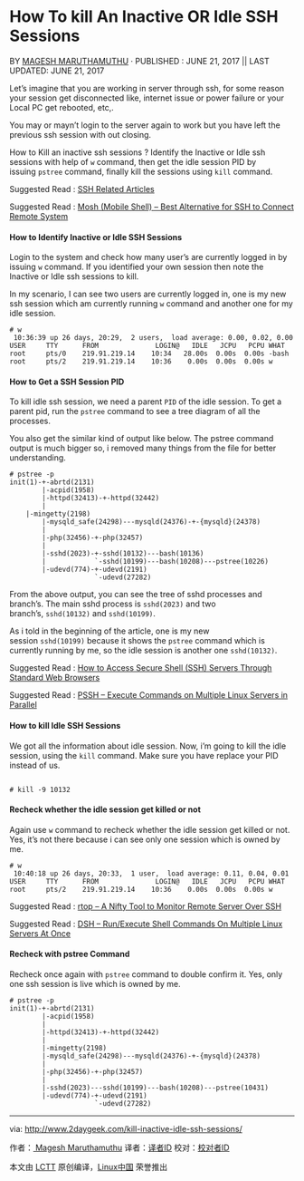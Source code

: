 How To kill An Inactive OR Idle SSH Sessions
============================================================

BY [MAGESH MARUTHAMUTHU][1] · PUBLISHED : JUNE 21, 2017 || LAST UPDATED: JUNE 21, 2017

Let’s imagine that you are working in server through ssh, for some reason your session get disconnected like, internet issue or power failure or your Local PC get rebooted, etc,.

You may or mayn’t login to the server again to work but you have left the previous ssh session with out closing.

How to Kill an inactive ssh sessions ? Identify the Inactive or Idle ssh sessions with help of `w` command, then get the idle session PID by issuing `pstree` command, finally kill the sessions using `kill` command.

Suggested Read : [SSH Related Articles][2]

Suggested Read : [Mosh (Mobile Shell) – Best Alternative for SSH to Connect Remote System][3]

#### How to Identify Inactive or Idle SSH Sessions

Login to the system and check how many user’s are currently logged in by issuing `w` command. If you identified your own session then note the Inactive or Idle ssh sessions to kill.

In my scenario, I can see two users are currently logged in, one is my new ssh session which am currently running `w` command and another one for my idle session.

```
# w
 10:36:39 up 26 days, 20:29,  2 users,  load average: 0.00, 0.02, 0.00
USER     TTY      FROM              LOGIN@   IDLE   JCPU   PCPU WHAT
root     pts/0    219.91.219.14    10:34   28.00s  0.00s  0.00s -bash
root     pts/2    219.91.219.14    10:36    0.00s  0.00s  0.00s w
```

#### How to Get a SSH Session PID

To kill idle ssh session, we need a parent `PID` of the idle session. To get a parent pid, run the `pstree` command to see a tree diagram of all the processes.

You also get the similar kind of output like below. The pstree command output is much bigger so, i removed many things from the file for better understanding.

```
# pstree -p
init(1)-+-abrtd(2131)
        |-acpid(1958)
        |-httpd(32413)-+-httpd(32442)
        |
	|-mingetty(2198)
        |-mysqld_safe(24298)---mysqld(24376)-+-{mysqld}(24378)
        |
        |-php(32456)-+-php(32457)
        |
        |-sshd(2023)-+-sshd(10132)---bash(10136)
        |            `-sshd(10199)---bash(10208)---pstree(10226)
        |-udevd(774)-+-udevd(2191)
                     `-udevd(27282)
```

From the above output, you can see the tree of sshd processes and branch’s. The main sshd process is `sshd(2023)` and two branch’s, `sshd(10132)` and `sshd(10199)`.

As i told in the beginning of the article, one is my new session `sshd(10199)` because it shows the `pstree` command which is currently running by me, so the idle session is another one `sshd(10132)`.

Suggested Read : [How to Access Secure Shell (SSH) Servers Through Standard Web Browsers][4]

Suggested Read : [PSSH – Execute Commands on Multiple Linux Servers in Parallel][5]

#### How to kill Idle SSH Sessions

We got all the information about idle session. Now, i’m going to kill the idle session, using the `kill` command. Make sure you have replace your PID instead of us.

```

# kill -9 10132
```

#### Recheck whether the idle session get killed or not

Again use `w` command to recheck whether the idle session get killed or not. Yes, it’s not there because i can see only one session which is owned by me.

```
# w
 10:40:18 up 26 days, 20:33,  1 user,  load average: 0.11, 0.04, 0.01
USER     TTY      FROM              LOGIN@   IDLE   JCPU   PCPU WHAT
root     pts/2    219.91.219.14    10:36    0.00s  0.00s  0.00s w
```

Suggested Read : [rtop – A Nifty Tool to Monitor Remote Server Over SSH][6]

Suggested Read : [DSH – Run/Execute Shell Commands On Multiple Linux Servers At Once][7]

#### Recheck with pstree Command

Recheck once again with `pstree` command to double confirm it. Yes, only one ssh session is live which is owned by me.

```
# pstree -p
init(1)-+-abrtd(2131)
        |-acpid(1958)
        |
        |-httpd(32413)-+-httpd(32442)
        |
        |-mingetty(2198)
        |-mysqld_safe(24298)---mysqld(24376)-+-{mysqld}(24378)
        |
        |-php(32456)-+-php(32457)
        |
        |-sshd(2023)---sshd(10199)---bash(10208)---pstree(10431)
        |-udevd(774)-+-udevd(2191)
                     `-udevd(27282)
```

--------------------------------------------------------------------------------

via: http://www.2daygeek.com/kill-inactive-idle-ssh-sessions/

作者：[ Magesh Maruthamuthu][a]
译者：[译者ID](https://github.com/译者ID)
校对：[校对者ID](https://github.com/校对者ID)

本文由 [LCTT](https://github.com/LCTT/TranslateProject) 原创编译，[Linux中国](https://linux.cn/) 荣誉推出

[a]:http://www.2daygeek.com/author/magesh/
[1]:http://www.2daygeek.com/author/magesh/
[2]:http://www.2daygeek.com/category/ssh-tutorials/
[3]:http://www.2daygeek.com/install-mosh-shell-ssh-client-in-linux-to-connect-remote-system/
[4]:http://www.2daygeek.com/shellinabox-web-based-ssh-terminal-to-access-remote-linux-servers/
[5]:http://www.2daygeek.com/pssh-parallel-ssh-run-execute-commands-on-multiple-linux-servers/
[6]:http://www.2daygeek.com/rtop-monitor-remote-linux-server-over-ssh/
[7]:http://www.2daygeek.com/dsh-run-execute-shell-commands-on-multiple-linux-servers-at-once/
